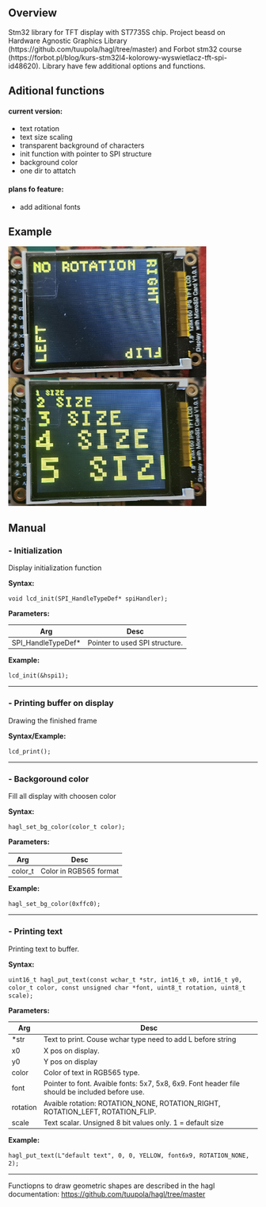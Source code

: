 
<h2>Overview </h2>
Stm32 library for TFT display with ST7735S chip. Project beasd on Hardware Agnostic Graphics Library (https://github.com/tuupola/hagl/tree/master) and Forbot stm32 course (https://forbot.pl/blog/kurs-stm32l4-kolorowy-wyswietlacz-tft-spi-id48620). Library have few additional options and functions.

<h2>Aditional functions</h2>

<h4>current version:</h4>

- text rotation
- text size scaling
- transparent background of characters
- init function with pointer to SPI structure
- background color
- one dir to attatch

<h4>plans fo feature:</h4>

- add aditional fonts

<h2>Example</h2>


<img src="https://github.com/wiktorCzechowski8127/ST7735S-stm32Lib/blob/main/img/rotation.png" width="400" align="left">

<img src="https://github.com/wiktorCzechowski8127/ST7735S-stm32Lib/blob/main/img/scaling.png" width="400">


<h2>Manual</h2>

<h3>- Initialization</h3>

Display initialization function

__Syntax:__

```
void lcd_init(SPI_HandleTypeDef* spiHandler);
```
__Parameters:__

| Arg                | Desc                           |
|--------------------|--------------------------------|
| SPI_HandleTypeDef* | Pointer to used SPI structure. |

__Example:__
```
lcd_init(&hspi1);
```

---

<h3>- Printing buffer on display</h3>

Drawing the finished frame

__Syntax/Example:__

```
lcd_print();
```

---

<h3>- Backgoround color</h3>

Fill all display with choosen color

__Syntax:__

```
hagl_set_bg_color(color_t color);
```

__Parameters:__

| Arg                | Desc                           |
|--------------------|--------------------------------|
| color_t            | Color in RGB565 format         |

__Example:__
```
hagl_set_bg_color(0xffc0);
```

---

<h3>- Printing text</h3>

Printing text to buffer.

__Syntax:__

```
uint16_t hagl_put_text(const wchar_t *str, int16_t x0, int16_t y0, color_t color, const unsigned char *font, uint8_t rotation, uint8_t scale);
```

__Parameters:__

| Arg      |   Desc                                                                        |
|----------|-------------------------------------------------------------------------------|
| *str     | Text to print. Couse wchar type need to add L before string                   |
| x0       | X pos on display.                                                             |
| y0       | Y pos on display                                                              |
| color    | Color of text in RGB565 type.                                                  |
| font     | Pointer to font. Avaible fonts: 5x7, 5x8, 6x9. Font header file should be included before use. |
| rotation | Avaible rotation: ROTATION_NONE, ROTATION_RIGHT, ROTATION_LEFT, ROTATION_FLIP.  |
| scale    | Text scalar. Unsigned 8 bit values only. 1 = default size                                      |

__Example:__

```
hagl_put_text(L"default text", 0, 0, YELLOW, font6x9, ROTATION_NONE, 2);
```

---

Functiopns to draw geometric shapes are described in the hagl documentation: https://github.com/tuupola/hagl/tree/master




